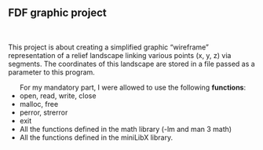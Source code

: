 <b><h2>FDF graphic project</h2></b><br>

This project is about creating a simplified graphic “wireframe” representation of a relief landscape linking various points
(x, y, z) via segments. The coordinates of this landscape are stored in a file passed as a parameter to this program. 

<ul>For my mandatory part, I were allowed to use the following <b>functions</b>:
<li> open, read, write, close</li>
<li> malloc, free</li>
<li> perror, strerror</li>
<li> exit</li>
<li> All the functions defined in the math library (-lm and man 3 math)</li>
<li> All the functions defined in the miniLibX library.</li>
  </ul>
